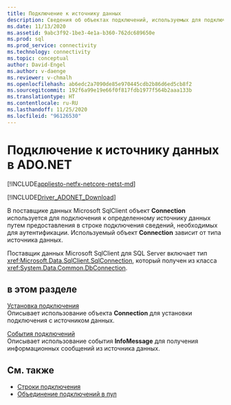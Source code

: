 ```yaml
---
title: Подключение к источнику данных
description: Сведения об объектах подключений, используемых для подключения к источникам данных в ADO.NET. Выбранный объект Connection зависит от типа источника данных.
ms.date: 11/13/2020
ms.assetid: 9abc3f92-1be3-4e1a-b360-762dc689650e
ms.prod: sql
ms.prod_service: connectivity
ms.technology: connectivity
ms.topic: conceptual
author: David-Engel
ms.author: v-daenge
ms.reviewer: v-chmalh
ms.openlocfilehash: ab6edc2a7090de85e970445cdb2b86d6ed5cb8f2
ms.sourcegitcommit: 192f6a99e19e66f0f817fdb1977f564b2aaa133b
ms.translationtype: HT
ms.contentlocale: ru-RU
ms.lasthandoff: 11/25/2020
ms.locfileid: "96126530"
---
```

# <a name="connecting-to-a-data-source-in-adonet"></a>Подключение к источнику данных в ADO.NET

[!INCLUDE[appliesto-netfx-netcore-netst-md](../../includes/appliesto-netfx-netcore-netst-md.md)]

[!INCLUDE[Driver_ADONET_Download](../../includes/driver_adonet_download.md)]

В поставщике данных Microsoft SqlClient объект **Connection** используется для подключения к определенному источнику данных путем предоставления в строке подключения сведений, необходимых для аутентификации. Используемый объект **Connection** зависит от типа источника данных.

Поставщик данных Microsoft SqlClient для SQL Server включает тип <xref:Microsoft.Data.SqlClient.SqlConnection>, который получен из класса <xref:System.Data.Common.DbConnection>.

## <a name="in-this-section"></a>в этом разделе  

[Установка подключения](establishing-connection.md)\
Описывает использование объекта **Connection** для установки подключения с источником данных.

[События подключений](connection-events.md)\
Описывает использование события **InfoMessage** для получения информационных сообщений из источника данных.

## <a name="see-also"></a>См. также

- [Строки подключения](connection-strings.md)
- [Объединение подключений в пул](connection-pooling.md)
